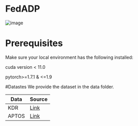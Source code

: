 # FedADP

![image](https://github.com/DR-dection/FedADP/assets/165360700/dc880610-f31a-4f81-be7b-4cfce55f1f7e)

# Prerequisites
Make sure your local environment has the following installed:

cuda version < 11.0
  
pytorch>=1.7.1 & <=1.9

#Datastes
We provide the dataset in the data folder.

| Data | Source|
|---------|---------|
| KDR | [Link](https://www.kaggle.com/competitions/diabetic-retinopathy-detection)|
| APTOS |[Link](https://kaggle.com/competitions/aptos2019-blindness-detection)|
